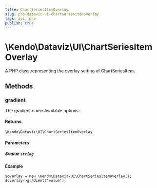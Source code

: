 ```yaml
---
title: ChartSeriesItemOverlay
slug: php-dataviz-ui-chartseriesitemoverlay
tags: api, php
publish: true
---
```


# \Kendo\Dataviz\UI\ChartSeriesItemOverlay

A PHP class representing the overlay setting of ChartSeriesItem.


## Methods

### gradient
The gradient name.Available options:

#### Returns
`\Kendo\Dataviz\UI\ChartSeriesItemOverlay`

#### Parameters

##### $value `string`



#### Example 
    $overlay = new \Kendo\Dataviz\UI\ChartSeriesItemOverlay();
    $overlay->gradient('value');

